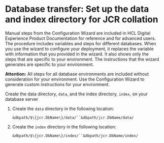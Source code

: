 # Database transfer: Set up the data and index directory for JCR collation

Manual steps from the Configuration Wizard are included in HCL Digital Experience Product Documentation for reference and for advanced users. The procedure includes variables and steps for different databases. When you use the wizard to configure your deployment, it replaces the variable with information that you provided in the wizard. It also shows only the steps that are specific to your environment. The instructions that the wizard generates are specific to your environment.

**Attention:** All steps for all database environments are included without consideration for your environment. Use the Configuration Wizard to generate custom instructions for your environment.

Create the data directory, `data`, and the index directory, `index`, on your database server

1.  Create the `data` directory in the following location:

    `&dbpath/$\{jcr.DbName\}/data/``&dbpath/jcr.DbName/data/`

2.  Create the `index` directory in the following location:

    `&dbpath/$\{jcr.DbName\}/index/``&dbpath/jcr.DbName/index/`



